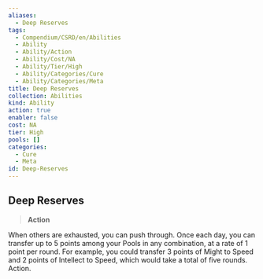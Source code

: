 ```yaml
---
aliases:
  - Deep Reserves
tags:
  - Compendium/CSRD/en/Abilities
  - Ability
  - Ability/Action
  - Ability/Cost/NA
  - Ability/Tier/High
  - Ability/Categories/Cure
  - Ability/Categories/Meta
title: Deep Reserves
collection: Abilities
kind: Ability
action: true
enabler: false
cost: NA
tier: High
pools: []
categories:
  - Cure
  - Meta
id: Deep-Reserves
---
```

## Deep Reserves    
>**Action**  
    
When others are exhausted, you can push through. Once each day, you can transfer up to 5 points among your Pools in any combination, at a rate of 1 point per round. For example, you could transfer 3 points of Might to Speed and 2 points of Intellect to Speed, which would take a total of five rounds. Action.
